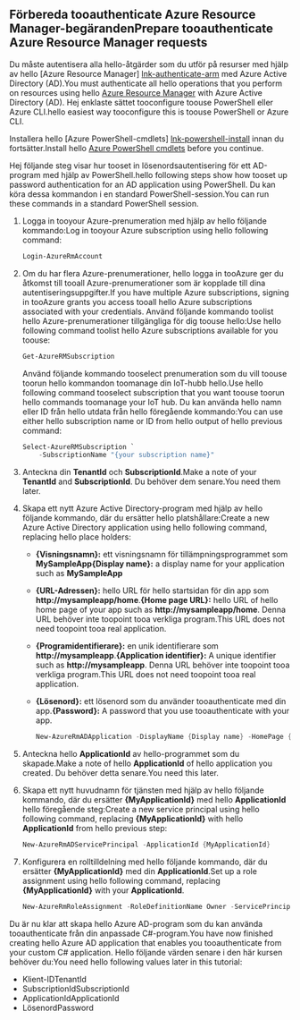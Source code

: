 ## <a name="prepare-tooauthenticate-azure-resource-manager-requests"></a><span data-ttu-id="d588a-101">Förbereda tooauthenticate Azure Resource Manager-begäranden</span><span class="sxs-lookup"><span data-stu-id="d588a-101">Prepare tooauthenticate Azure Resource Manager requests</span></span>
<span data-ttu-id="d588a-102">Du måste autentisera alla hello-åtgärder som du utför på resurser med hjälp av hello [Azure Resource Manager] [ lnk-authenticate-arm] med Azure Active Directory (AD).</span><span class="sxs-lookup"><span data-stu-id="d588a-102">You must authenticate all hello operations that you perform on resources using hello [Azure Resource Manager][lnk-authenticate-arm] with Azure Active Directory (AD).</span></span> <span data-ttu-id="d588a-103">Hej enklaste sättet tooconfigure toouse PowerShell eller Azure CLI.</span><span class="sxs-lookup"><span data-stu-id="d588a-103">hello easiest way tooconfigure this is toouse PowerShell or Azure CLI.</span></span>

<span data-ttu-id="d588a-104">Installera hello [Azure PowerShell-cmdlets] [ lnk-powershell-install] innan du fortsätter.</span><span class="sxs-lookup"><span data-stu-id="d588a-104">Install hello [Azure PowerShell cmdlets][lnk-powershell-install] before you continue.</span></span>

<span data-ttu-id="d588a-105">Hej följande steg visar hur tooset in lösenordsautentisering för ett AD-program med hjälp av PowerShell.</span><span class="sxs-lookup"><span data-stu-id="d588a-105">hello following steps show how tooset up password authentication for an AD application using PowerShell.</span></span> <span data-ttu-id="d588a-106">Du kan köra dessa kommandon i en standard PowerShell-session.</span><span class="sxs-lookup"><span data-stu-id="d588a-106">You can run these commands in a standard PowerShell session.</span></span>

1. <span data-ttu-id="d588a-107">Logga in tooyour Azure-prenumeration med hjälp av hello följande kommando:</span><span class="sxs-lookup"><span data-stu-id="d588a-107">Log in tooyour Azure subscription using hello following command:</span></span>

    ```powershell
    Login-AzureRmAccount
    ```

1. <span data-ttu-id="d588a-108">Om du har flera Azure-prenumerationer, hello logga in tooAzure ger du åtkomst till tooall Azure-prenumerationer som är kopplade till dina autentiseringsuppgifter.</span><span class="sxs-lookup"><span data-stu-id="d588a-108">If you have multiple Azure subscriptions, signing in tooAzure grants you access tooall hello Azure subscriptions associated with your credentials.</span></span> <span data-ttu-id="d588a-109">Använd följande kommando toolist hello Azure-prenumerationer tillgängliga för dig toouse hello:</span><span class="sxs-lookup"><span data-stu-id="d588a-109">Use hello following command toolist hello Azure subscriptions available for you toouse:</span></span>

    ```powershell
    Get-AzureRMSubscription
    ```

    <span data-ttu-id="d588a-110">Använd följande kommando tooselect prenumeration som du vill toouse toorun hello kommandon toomanage din IoT-hubb hello.</span><span class="sxs-lookup"><span data-stu-id="d588a-110">Use hello following command tooselect subscription that you want toouse toorun hello commands toomanage your IoT hub.</span></span> <span data-ttu-id="d588a-111">Du kan använda hello namn eller ID från hello utdata från hello föregående kommando:</span><span class="sxs-lookup"><span data-stu-id="d588a-111">You can use either hello subscription name or ID from hello output of hello previous command:</span></span>

    ```powershell
    Select-AzureRMSubscription `
        -SubscriptionName "{your subscription name}"
    ```

2. <span data-ttu-id="d588a-112">Anteckna din **TenantId** och **SubscriptionId**.</span><span class="sxs-lookup"><span data-stu-id="d588a-112">Make a note of your **TenantId** and **SubscriptionId**.</span></span> <span data-ttu-id="d588a-113">Du behöver dem senare.</span><span class="sxs-lookup"><span data-stu-id="d588a-113">You need them later.</span></span>
3. <span data-ttu-id="d588a-114">Skapa ett nytt Azure Active Directory-program med hjälp av hello följande kommando, där du ersätter hello platshållare:</span><span class="sxs-lookup"><span data-stu-id="d588a-114">Create a new Azure Active Directory application using hello following command, replacing hello place holders:</span></span>
   
   * <span data-ttu-id="d588a-115">**{Visningsnamn}:** ett visningsnamn för tillämpningsprogrammet som **MySampleApp**</span><span class="sxs-lookup"><span data-stu-id="d588a-115">**{Display name}:** a display name for your application such as **MySampleApp**</span></span>
   * <span data-ttu-id="d588a-116">**{URL-Adressen}:** hello URL för hello startsidan för din app som **http://mysampleapp/home**.</span><span class="sxs-lookup"><span data-stu-id="d588a-116">**{Home page URL}:** hello URL of hello home page of your app such as **http://mysampleapp/home**.</span></span> <span data-ttu-id="d588a-117">Denna URL behöver inte toopoint tooa verkliga program.</span><span class="sxs-lookup"><span data-stu-id="d588a-117">This URL does not need toopoint tooa real application.</span></span>
   * <span data-ttu-id="d588a-118">**{Programidentifierare}:** en unik identifierare som **http://mysampleapp**.</span><span class="sxs-lookup"><span data-stu-id="d588a-118">**{Application identifier}:** A unique identifier such as **http://mysampleapp**.</span></span> <span data-ttu-id="d588a-119">Denna URL behöver inte toopoint tooa verkliga program.</span><span class="sxs-lookup"><span data-stu-id="d588a-119">This URL does not need toopoint tooa real application.</span></span>
   * <span data-ttu-id="d588a-120">**{Lösenord}:** ett lösenord som du använder tooauthenticate med din app.</span><span class="sxs-lookup"><span data-stu-id="d588a-120">**{Password}:** A password that you use tooauthenticate with your app.</span></span>
     
     ```powershell
     New-AzureRmADApplication -DisplayName {Display name} -HomePage {Home page URL} -IdentifierUris {Application identifier} -Password {Password}
     ```
4. <span data-ttu-id="d588a-121">Anteckna hello **ApplicationId** av hello-programmet som du skapade.</span><span class="sxs-lookup"><span data-stu-id="d588a-121">Make a note of hello **ApplicationId** of hello application you created.</span></span> <span data-ttu-id="d588a-122">Du behöver detta senare.</span><span class="sxs-lookup"><span data-stu-id="d588a-122">You need this later.</span></span>
5. <span data-ttu-id="d588a-123">Skapa ett nytt huvudnamn för tjänsten med hjälp av hello följande kommando, där du ersätter **{MyApplicationId}** med hello **ApplicationId** hello föregående steg:</span><span class="sxs-lookup"><span data-stu-id="d588a-123">Create a new service principal using hello following command, replacing **{MyApplicationId}** with hello **ApplicationId** from hello previous step:</span></span>
   
    ```powershell
    New-AzureRmADServicePrincipal -ApplicationId {MyApplicationId}
    ```
6. <span data-ttu-id="d588a-124">Konfigurera en rolltilldelning med hello följande kommando, där du ersätter **{MyApplicationId}** med din **ApplicationId**.</span><span class="sxs-lookup"><span data-stu-id="d588a-124">Set up a role assignment using hello following command, replacing **{MyApplicationId}** with your **ApplicationId**.</span></span>
   
    ```powershell
    New-AzureRmRoleAssignment -RoleDefinitionName Owner -ServicePrincipalName {MyApplicationId}
    ```

<span data-ttu-id="d588a-125">Du är nu klar att skapa hello Azure AD-program som du kan använda tooauthenticate från din anpassade C#-program.</span><span class="sxs-lookup"><span data-stu-id="d588a-125">You have now finished creating hello Azure AD application that enables you tooauthenticate from your custom C# application.</span></span> <span data-ttu-id="d588a-126">Hello följande värden senare i den här kursen behöver du:</span><span class="sxs-lookup"><span data-stu-id="d588a-126">You need hello following values later in this tutorial:</span></span>

* <span data-ttu-id="d588a-127">Klient-ID</span><span class="sxs-lookup"><span data-stu-id="d588a-127">TenantId</span></span>
* <span data-ttu-id="d588a-128">SubscriptionId</span><span class="sxs-lookup"><span data-stu-id="d588a-128">SubscriptionId</span></span>
* <span data-ttu-id="d588a-129">ApplicationId</span><span class="sxs-lookup"><span data-stu-id="d588a-129">ApplicationId</span></span>
* <span data-ttu-id="d588a-130">Lösenord</span><span class="sxs-lookup"><span data-stu-id="d588a-130">Password</span></span>

[lnk-authenticate-arm]: https://msdn.microsoft.com/library/azure/dn790557.aspx
[lnk-powershell-install]: https://docs.microsoft.com/powershell/azure/install-azurerm-ps
